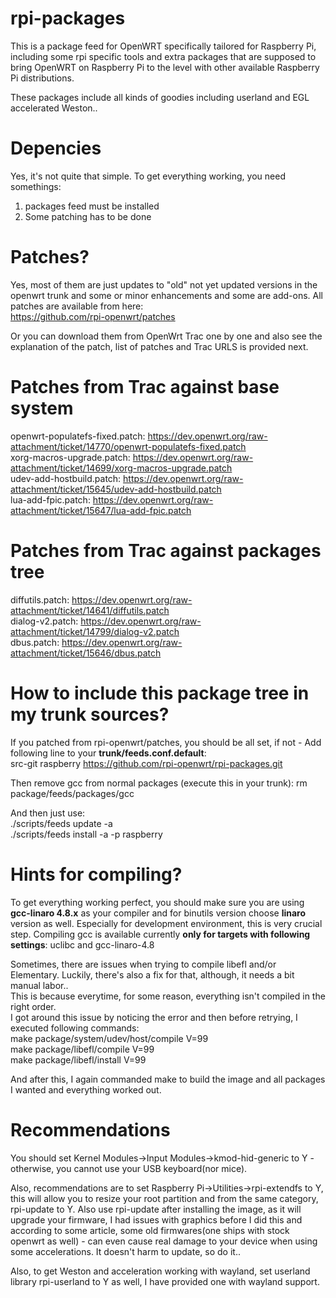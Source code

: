 rpi-packages
============

This is a package feed for OpenWRT specifically tailored for Raspberry Pi, including some rpi specific tools and extra packages that are supposed to bring OpenWRT on Raspberry Pi to the level with other available Raspberry Pi distributions.

These packages include all kinds of goodies including userland and EGL accelerated Weston..

Depencies
=========
Yes, it's not quite that simple. To get everything working, you need somethings:<br/>
 1) packages feed must be installed<br/>
 2) Some patching has to be done<br/>
 
Patches?
========
Yes, most of them are just updates to "old" not yet updated versions in the openwrt trunk and some or minor enhancements and some are add-ons. All patches are available from here:<br/>
https://github.com/rpi-openwrt/patches<br/>

Or you can download them from OpenWrt Trac one by one and also see the explanation of the patch, list of patches and Trac URLS is provided next.<br/>

Patches from Trac against base system
=====================================
openwrt-populatefs-fixed.patch: https://dev.openwrt.org/raw-attachment/ticket/14770/openwrt-populatefs-fixed.patch<br/>
xorg-macros-upgrade.patch: https://dev.openwrt.org/raw-attachment/ticket/14699/xorg-macros-upgrade.patch<br/>
udev-add-hostbuild.patch: https://dev.openwrt.org/raw-attachment/ticket/15645/udev-add-hostbuild.patch<br/>
lua-add-fpic.patch: https://dev.openwrt.org/raw-attachment/ticket/15647/lua-add-fpic.patch<br/>

Patches from Trac against packages tree
=======================================
diffutils.patch: https://dev.openwrt.org/raw-attachment/ticket/14641/diffutils.patch<br/>
dialog-v2.patch: https://dev.openwrt.org/raw-attachment/ticket/14799/dialog-v2.patch<br/>
dbus.patch: https://dev.openwrt.org/raw-attachment/ticket/15646/dbus.patch<br/>

How to include this package tree in my trunk sources?
=====================================================
If you patched from rpi-openwrt/patches, you should be all set, if not - Add following line to your <b>trunk/feeds.conf.default</b>:<br />
src-git raspberry https://github.com/rpi-openwrt/rpi-packages.git<br/>

Then remove gcc from normal packages (execute this in your trunk):
 rm package/feeds/packages/gcc

And then just use:<br />
 ./scripts/feeds update -a<br/>
 ./scripts/feeds install -a -p raspberry<br/>
 
Hints for compiling?
====================
To get everything working perfect, you should make sure you are using <b>gcc-linaro 4.8.x</b> as your compiler and for binutils version choose <b>linaro</b> version as well. Especially for development environment, this is very crucial step. Compiling gcc is available currently <b>only for targets with following settings</b>: uclibc and gcc-linaro-4.8

Sometimes, there are issues when trying to compile libefl and/or Elementary. Luckily, there's also a fix for that, although, it needs a bit manual labor..<br />This is because everytime, for some reason, everything isn't compiled in the right order.<br/>I got around this issue by noticing the error and then before retrying, I executed following commands:<br/>
 make package/system/udev/host/compile V=99<br/>
 make package/libefl/compile V=99<br/>
 make package/libefl/install V=99<br/>
 
And after this, I again commanded make to build the image and all packages I wanted and everything worked out.

Recommendations
===============
You should set Kernel Modules->Input Modules->kmod-hid-generic to Y - otherwise, you cannot use your USB keyboard(nor mice).

Also, recommendations are to set Raspberry Pi->Utilities->rpi-extendfs to Y, this will allow you to resize your root partition and from the same category, rpi-update to Y. Also use rpi-update after installing the image, as it will upgrade your firmware, I had issues with graphics before I did this and according to some article, some old firmwares(one ships with stock openwrt as well) - can even cause real damage to your device when using some accelerations. It doesn't harm to update, so do it..

Also, to get Weston and acceleration working with wayland, set userland library rpi-userland to Y as well, I have provided one with wayland support.
